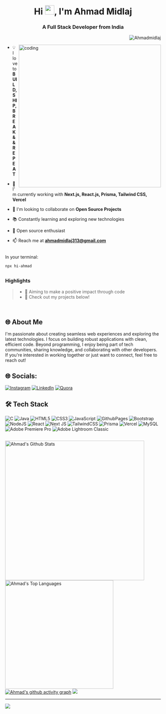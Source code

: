 <h1 align="center">Hi <img src="https://raw.githubusercontent.com/MartinHeinz/MartinHeinz/master/wave.gif" width="30px">, I'm Ahmad Midlaj</h1>
<h3 align="center">A Full Stack Developer from India</h3>

<p align="right"> <img src="https://komarev.com/ghpvc/?username=Ahmadmidlaj&label=Profile%20views&color=d4b3df&style=flat-square" alt="Ahmadmidlaj" /> </p>

<img align="right" alt="coding" height="460px" src="![download (1)](https://github.com/user-attachments/assets/11f034a0-fe3c-4152-ac0d-56263e5162e5)">

- 💡 I love to **BUILD, SHIP, BREAK && REPEAT**

- 🚀 I'm currently working with **Next.js, React.js, Prisma, Tailwind CSS, Vercel**

- 🤝 I'm looking to collaborate on **Open Source Projects**

- 📚 Constantly learning and exploring new technologies

- 🌟 Open source enthusiast

- 📫 Reach me at **ahmadmidlaj313@gmail.com**

##
In your terminal:
```bash
npx hi-ahmad
```

## 
### Highlights

> - 🎯 Aiming to make a positive impact through code
> - 📝 Check out my projects below!

<br />

<h2 align="left">🌐 About Me </h2>

I'm passionate about creating seamless web experiences and exploring the latest technologies. I focus on building robust applications with clean, efficient code. Beyond programming, I enjoy being part of tech communities, sharing knowledge, and collaborating with other developers. If you're interested in working together or just want to connect, feel free to reach out!

## 🌐 Socials:
[![Instagram](https://img.shields.io/badge/Instagram-%23E4405F.svg?logo=Instagram&logoColor=white)](https://instagram.com/midlaj_bk) 
[![LinkedIn](https://img.shields.io/badge/LinkedIn-%230077B5.svg?logo=linkedin&logoColor=white)](https://linkedin.com/in/ahmad-midlaj-5b325526b/) 
[![Quora](https://img.shields.io/badge/Quora-%23B92B27.svg?logo=Quora&logoColor=white)](https://quora.com/profile/MIDLAJ-AHMAD) 

<h2 align="left">🛠️ Tech Stack</h2>

![C](https://img.shields.io/badge/c-%2300599C.svg?style=for-the-badge&logo=c&logoColor=white) 
![Java](https://img.shields.io/badge/java-%23ED8B00.svg?style=for-the-badge&logo=openjdk&logoColor=white) 
![HTML5](https://img.shields.io/badge/html5-%23E34F26.svg?style=for-the-badge&logo=html5&logoColor=white) 
![CSS3](https://img.shields.io/badge/css3-%231572B6.svg?style=for-the-badge&logo=css3&logoColor=white) 
![JavaScript](https://img.shields.io/badge/javascript-%23323330.svg?style=for-the-badge&logo=javascript&logoColor=%23F7DF1E) 
![GithubPages](https://img.shields.io/badge/github%20pages-121013?style=for-the-badge&logo=github&logoColor=white) 
![Bootstrap](https://img.shields.io/badge/bootstrap-%238511FA.svg?style=for-the-badge&logo=bootstrap&logoColor=white) 
![NodeJS](https://img.shields.io/badge/node.js-6DA55F?style=for-the-badge&logo=node.js&logoColor=white) 
![React](https://img.shields.io/badge/react-%2320232a.svg?style=for-the-badge&logo=react&logoColor=%2361DAFB) 
![Next JS](https://img.shields.io/badge/Next-black?style=for-the-badge&logo=next.js&logoColor=white)
![TailwindCSS](https://img.shields.io/badge/tailwindcss-%2338B2AC.svg?style=for-the-badge&logo=tailwind-css&logoColor=white)
![Prisma](https://img.shields.io/badge/Prisma-3982CE?style=for-the-badge&logo=Prisma&logoColor=white)
![Vercel](https://img.shields.io/badge/vercel-%23000000.svg?style=for-the-badge&logo=vercel&logoColor=white)
![MySQL](https://img.shields.io/badge/mysql-%2300000f.svg?style=for-the-badge&logo=mysql&logoColor=white) 
![Adobe Premiere Pro](https://img.shields.io/badge/Adobe%20Premiere%20Pro-9999FF.svg?style=for-the-badge&logo=Adobe%20Premiere%20Pro&logoColor=white) 
![Adobe Lightroom Classic](https://img.shields.io/badge/Adobe%20Lightroom%20Classic-31A8FF.svg?style=for-the-badge&logo=Adobe%20Lightroom%20Classic&logoColor=white)


##

<a href="https://github.com/Ahmadmidlaj/github-readme-stats"><img alt="Ahmad's Github Stats" src="https://github-readme-stats.vercel.app/api?username=Ahmadmidlaj&theme=gruvbox&hide_border=true&include_all_commits=true&count_private=true" width="450" /></a>
<a href="https://github.com/Ahmadmidlaj/github-readme-stats"><img alt="Ahmad's Top Languages" src="https://github-readme-stats.vercel.app/api/top-langs/?username=Ahmadmidlaj&theme=gruvbox&hide_border=true&include_all_commits=true&count_private=true&layout=compact" width="350" /></a>
[![Ahmad's github activity graph](https://github-readme-activity-graph.vercel.app/graph?username=Ahmadmidlaj&theme=gruvbox)](https://github.com/ashutosh00710/github-readme-activity-graph)
![](https://github-readme-streak-stats.herokuapp.com/?user=Ahmadmidlaj&theme=gruvbox&hide_border=true)

---

[![](https://visitcount.itsvg.in/api?id=Ahmadmidlaj&icon=0&color=0)](https://visitcount.itsvg.in)
